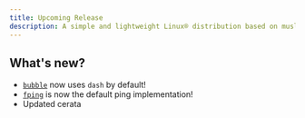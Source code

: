 ```yaml
---
title: Upcoming Release
description: A simple and lightweight Linux® distribution based on musl libc and toybox
---
```


## What's new?
- [`bubble`](https://github.com/glaucuslinux/bubble) now uses `dash` by default!
- [`fping`](https://fping.org/) is now the default ping implementation!
- Updated cerata
